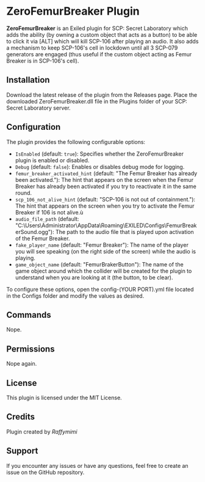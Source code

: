 # ZeroFemurBreaker Plugin
**ZeroFemurBreaker** is an Exiled plugin for SCP: Secret Laboratory which adds the ability (by owning a custom object that acts as a button) to be able to click it via [ALT] which will kill SCP-106 after playing an audio. It also adds a mechanism to keep SCP-106's cell in lockdown until all 3 SCP-079 generators are engaged (thus useful if the custom object acting as Femur Breaker is in SCP-106's cell).

## Installation
Download the latest release of the plugin from the Releases page.
Place the downloaded ZeroFemurBreaker.dll file in the Plugins folder of your SCP: Secret Laboratory server.

## Configuration
The plugin provides the following configurable options:

- `IsEnabled` (default: `true`): Specifies whether the ZeroFemurBreaker plugin is enabled or disabled.
- `Debug` (default: `false`): Enables or disables debug mode for logging.
- `femur_breaker_activated_hint` (default: "The Femur Breaker has already been activated."): The hint that appears on the screen when the Femur Breaker has already been activated if you try to reactivate it in the same round.
- `scp_106_not_alive_hint` (default: "SCP-106 is not out of containment."): The hint that appears on the screen when you try to activate the Femur Breaker if 106 is not alive.ù
- `audio_file_path` (default: "C:\\Users\\Administrator\\AppData\\Roaming\\EXILED\\Configs\\FemurBreakerSound.ogg"): The path to the audio file that is played upon activation of the Femur Breaker.
- `fake_player_name` (default: "Femur Breaker"): The name of the player you will see speaking (on the right side of the screen) while the audio is playing.
- `game_object_name` (default: "FemurBrakerButton"): The name of the game object around which the collider will be created for the plugin to understand when you are looking at it (the button, to be clear).
  
To configure these options, open the config-(YOUR PORT).yml file located in the Configs folder and modify the values as desired.

## Commands
Nope.

## Permissions
Nope again.

## License
This plugin is licensed under the MIT License.

## Credits
Plugin created by *Raffymimi*

## Support
If you encounter any issues or have any questions, feel free to create an issue on the GitHub repository.

